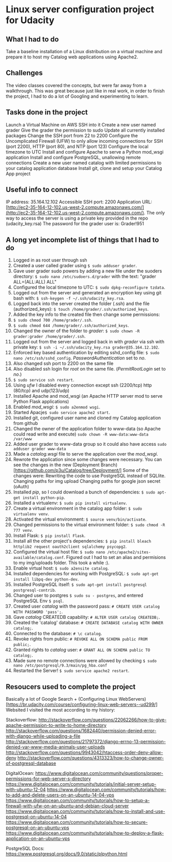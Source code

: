 # Linux server configuration project for Udacity

## What I had to do

Take a baseline installation of a Linux distribution on a virtual machine and prepare it to host my Catalog web applications using Apache2.

## Challenges

The video classes covered the concepts, but were far away from a walkthrough. This was great because just like in real work, in order to finish the project, I had to do a lot of Googling and experimenting to learn.

## Tasks done in the project
Launch a Virtual Machine on AWS
SSH into it
Create a new user named grader
Give the grader the permission to sudo
Update all currently installed packages
Change the SSH port from 22 to 2200
Configure the Uncomplicated Firewall (UFW) to only allow incoming connections for SSH (port 2200), HTTP (port 80), and NTP (port 123)
Configure the local timezone to UTC
Install and configure Apache to serve a Python mod_wsgi application
Install and configure PostgreSQL, unallowing remote connections
Create a new user named catalog with limited permissions to your catalog application database
Install git, clone and setup your Catalog App project

## Useful info to connect
IP address: 35.164.12.102
Accessible SSH port: 2200
Application URL: [http://ec2-35-164-12-102.us-west-2.compute.amazonaws.com/](http://ec2-35-164-12-102.us-west-2.compute.amazonaws.com/).
The only way to access the server is using a private key provided in the repo (udacity_key.rsa)
The password for the grader user is: Grader!951

## A long yet incomplete list of things that I had to do
1. Logged in as root user through ssh
2. Created a user called grader using `$ sudo adduser grader`.
3. Gave user grader sudo powers by adding a new file under the suoders directory: `$ sudo nano /etc/sudoers.d/grader` with the text: "grader ALL=(ALL:ALL) ALL"
4. Configured the local timezone to UTC: `$ sudo dpkg-reconfigure tzdata`.
5. Logged out from the server and generated an encryption key using git bash with: `$ ssh-keygen -f ~/.ssh/udacity_key.rsa`.
6. Logged back into the server created the folder (.ssh) and the file (authorized_keys): `$ touch /home/grader/.ssh/authorized_keys`.
7. Added the key info to the created file then change some permissions:
8. `$ sudo chmod 700 /home/grader/.ssh`.
9. `$ sudo chmod 644 /home/grader/.ssh/authorized_keys`.
10. Changed the owner of the folder to *grader*: `$ sudo chown -R grader:grader /home/grader/.ssh`.
11. Logged out from the server and logged back in with *grader* via ssh with private key: `$ ssh -i ~/.ssh/udacity_key.rsa grader@35.164.12.102`.
12. Enforced key based authentication by editing sshd_config file: `$ sudo nano /etc/ssh/sshd_config`.
		*PasswordAuthentication* set to *no*.
13. Also changed ssh port to 2200 on the same file
14. Also disabled ssh login for *root*  on the same file. (*PermitRootLogin* set to *no*.)
15. `$ sudo service ssh restart`.
16. Using *ufw* I disabled every connection except ssh (2200/tcp) http (80/tcp) and udp(123/udp)
17. Installed Apache and mod_wsgi (an Apache HTTP server mod to serve Python Flask applications)
18. Enabled *mod_wsgi*: `$ sudo a2enmod wsgi`.
19. Started Apacje`$ sudo service apache2 start`.
20. Installed git, configured user name and cloned my Catalog application from github
21. Changed the owner of the application folder to www-data (so Apache could read write and execute) `sudo chown -R www-data:www-data /var/www`
22. Added user grader to www-data group so it could also have access `sudo adduser grader www-data`
23. Made a *catalog.wsgi* file to serve the application over the *mod_wsgi*.
24. Rewrote the application since some changes were necessary. You can see the changes in the new (Deployment Branch)[https://github.com/p3u/Catalog/tree/Deployment/]
		Some of the changes were: Rewriting the code to use PostgreSQL instead of SQLlite.
		Changing paths for img upload
		Changing paths for google json secret (oAuth)
25. Installed *pip*, so I could download a bunch of dependencies: `$ sudo apt-get install python-pip`.
26. Installed a virtualenv: `$ sudo pip install virtualenv`.
27. Create a virtual environment in the catalog app folder: `$ sudo virtualenv venv`.
28. Activated the virtual environment: `$ source venv/bin/activate`.
29. Changed permissions to the virtual environment folder: `$ sudo chmod -R 777 venv`.
30. Install Flask: `$ pip install Flask`.
31. Install all the other project's dependencies: `$ pip install bleach httplib2 request oauth2client sqlalchemy psycopg2`.
32. Configured the virtual host file: `$ sudo nano /etc/apache2/sites-available/catalog.conf`.
		Figured out I had to set an alias and permisions to my img/uploads folder. This took a while :).
33. Enable virtual host: `$ sudo a2ensite catalog`.
34. Installed dependencies for working with PostgreSQL: `$ sudo apt-get install libpq-dev python-dev`.
35. Installed PostgreSQL itself: `$ sudo apt-get install postgresql postgresql-contrib`.
36. Changed user to postgres `$ sudo su - postgres`, and entered PostgreSQL Env `$ psql`.
37. Created user *catalog* with the password pass: `# CREATE USER catalog WITH PASSWORD 'pass';`.
38. Gave *catalog* CREATEDB capability: `# ALTER USER catalog CREATEDB;`.
39. Created the 'catalog' database: `# CREATE DATABASE catalog WITH OWNER catalog;`.
40. Connected to the database: `# \c catalog`.
41. Revoke rights from public: `# REVOKE ALL ON SCHEMA public FROM public;`.
42. Granted rights to *catalog* user: `# GRANT ALL ON SCHEMA public TO catalog;`.
43. Made sure no remote connections were allowed by checking `$ sudo nano /etc/postgresql/9.3/main/pg_hba.conf`
44. Restarted the Server! `$ sudo service apache2 restart`.

## Resoucers used to complete the project
Basically a lot of Google Search + (Configuring Linux WebServers)[https://br.udacity.com/course/configuring-linux-web-servers--ud299/]
Websited I visited the most according to my history:

Stackoverflow:
http://stackoverflow.com/questions/22062266/how-to-give-apache-permission-to-write-to-home-directory
http://stackoverflow.com/questions/1682440/permission-denied-error-with-django-while-uploading-a-file
http://stackoverflow.com/questions/21797372/django-errno-13-permission-denied-var-www-media-animals-user-uploads
http://stackoverflow.com/questions/9943042/htaccess-order-deny-allow-deny
http://stackoverflow.com/questions/4313323/how-to-change-owner-of-postgresql-database

DigitalOcean:
https://www.digitalocean.com/community/questions/proper-permissions-for-web-server-s-directory
https://www.digitalocean.com/community/tutorials/initial-server-setup-with-ubuntu-12-04
https://www.digitalocean.com/community/tutorials/how-to-add-and-delete-users-on-an-ubuntu-14-04-vps
https://www.digitalocean.com/community/tutorials/how-to-setup-a-firewall-with-ufw-on-an-ubuntu-and-debian-cloud-server
https://www.digitalocean.com/community/tutorials/how-to-install-and-use-postgresql-on-ubuntu-14-04
https://www.digitalocean.com/community/tutorials/how-to-secure-postgresql-on-an-ubuntu-vps
https://www.digitalocean.com/community/tutorials/how-to-deploy-a-flask-application-on-an-ubuntu-vps

PostgreSQL Docs:
https://www.postgresql.org/docs/9.0/static/plpython.html
